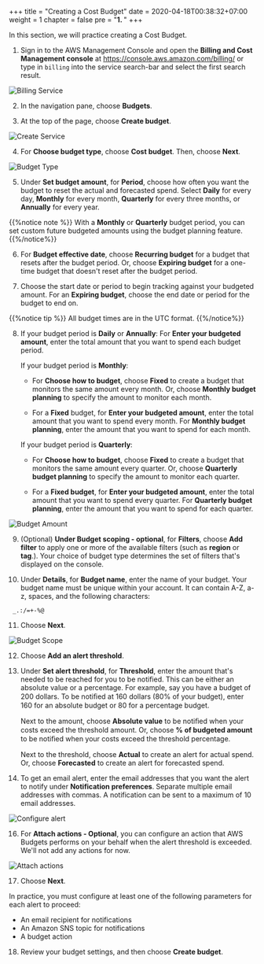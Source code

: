 +++
title = "Creating a Cost Budget"
date = 2020-04-18T00:38:32+07:00
weight = 1
chapter = false
pre = "<b>1. </b>"
+++

In this section, we will practice creating a Cost Budget.

1. Sign in to the AWS Management Console and open the **Billing and Cost Management console** at https://console.aws.amazon.com/billing/ or type in `billing` into the service search-bar and select the first search result.

![Billing Service](/images/4-budget/CostBudget/2.1.1.png?width=90pc)

2. In the navigation pane, choose **Budgets**.

3. At the top of the page, choose **Create budget**.

![Create Service](/images/4-budget/CostBudget/2.1.2.png?width=90pc)

4. For **Choose budget type**, choose **Cost budget**. Then, choose **Next**. 

![Budget Type](/images/4-budget/CostBudget/2.1.3.png?width=90pc)

5. Under **Set budget amount**, for **Period**, choose how often you want the budget to reset the actual and forecasted spend. Select **Daily** for every day, **Monthly** for every month, **Quarterly** for every three months, or **Annually** for every year. 

{{%notice note %}}
With a **Monthly** or **Quarterly** budget period, you can set custom future budgeted amounts using the budget planning feature. 
{{%/notice%}}

6. For **Budget effective date**, choose **Recurring budget** for a budget that resets after the budget period. Or, choose **Expiring budget** for a one-time budget that doesn't reset after the budget period.

7. Choose the start date or period to begin tracking against your budgeted amount. For an **Expiring budget**, choose the end date or period for the budget to end on.

{{%notice tip %}}
All budget times are in the UTC format.
{{%/notice%}}

8. If your budget period is **Daily** or **Annually**: For **Enter your budgeted amount**, enter the total amount that you want to spend each budget period.

    If your budget period is **Monthly**:

    - For **Choose how to budget**, choose **Fixed** to create a budget that monitors the same amount every month. Or, choose **Monthly budget planning** to specify the amount to monitor each month.

    - For a **Fixed** budget, for **Enter your budgeted amount**, enter the total amount that you want to spend every month. For **Monthly budget planning**, enter the amount that you want to spend for each month.

    If your budget period is **Quarterly**:

    - For **Choose how to budget**, choose **Fixed** to create a budget that monitors the same amount every quarter. Or, choose **Quarterly budget planning** to specify the amount to monitor each quarter.

    - For a **Fixed budget**, for **Enter your budgeted amount**, enter the total amount that you want to spend every quarter. For **Quarterly budget planning**, enter the amount that you want to spend for each quarter.


![Budget Amount](/images/4-budget/CostBudget/2.1.4.png?width=90pc)

9. (Optional) **Under Budget scoping - optional**, for **Filters**, choose **Add filter** to apply one or more of the available filters (such as **region** or **tag**.). Your choice of budget type determines the set of filters that's displayed on the console. 

10. Under **Details**, for **Budget name**, enter the name of your budget. Your budget name must be unique within your account. It can contain A-Z, a-z, spaces, and the following characters:

```text
 _.:/=+-%@
```

11. Choose **Next**. 
    
![Budget Scope](/images/4-budget/CostBudget/2.1.5.png?width=90pc)


12. Choose **Add an alert threshold**.

13. Under **Set alert threshold**, for **Threshold**, enter the amount that's needed to be reached for you to be notified. This can be either an absolute value or a percentage. For example, say you have a budget of 200 dollars. To be notiﬁed at 160 dollars (80% of your budget), enter 160 for an absolute budget or 80 for a percentage budget.

    Next to the amount, choose **Absolute value** to be notiﬁed when your costs exceed the threshold amount. Or, choose **% of budgeted amount** to be notiﬁed when your costs exceed the threshold percentage.

    Next to the threshold, choose **Actual** to create an alert for actual spend. Or, choose **Forecasted** to create an alert for forecasted spend.

14. To get an email alert, enter the email addresses that you want the alert to notify under **Notification preferences**. Separate multiple email addresses with commas. A notification can be sent to a maximum of 10 email addresses.

![Configure alert](/images/4-budget/CostBudget/2.1.6.png?width=90pc)

16. For **Attach actions - Optional**, you can configure an action that AWS Budgets performs on your behalf when the alert threshold is exceeded. We'll not add any actions for now.

![Attach actions](/images/4-budget/CostBudget/2.1.7.png?width=90pc)

17. Choose **Next**.

In practice, you must configure at least one of the following parameters for each alert to proceed:
- An email recipient for notifications
- An Amazon SNS topic for notifications
- A budget action

18. Review your budget settings, and then choose **Create budget**.
